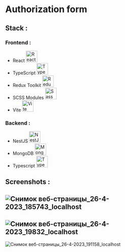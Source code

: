 # Authorization form

## Stack :

### Frontend :

* React
  <a href="https://reactjs.org/" target="_blank" rel="noreferrer"><img src="https://raw.githubusercontent.com/danielcranney/readme-generator/main/public/icons/skills/react-colored.svg" width="36" height="36" alt="React" /></a>
* TypeScript
  <a href="https://www.typescriptlang.org/" target="_blank" rel="noreferrer"><img src="https://raw.githubusercontent.com/danielcranney/readme-generator/main/public/icons/skills/typescript-colored.svg" width="36" height="36" alt="TypeScript" /></a>
* Redux Toolkit
  <a href="https://redux.js.org/" target="_blank" rel="noreferrer"><img src="https://raw.githubusercontent.com/danielcranney/readme-generator/main/public/icons/skills/redux-colored.svg" width="36" height="36" alt="Redux" /></a>
* SCSS Modules
  <a href="https://sass-lang.com/" target="_blank" rel="noreferrer"><img src="https://raw.githubusercontent.com/danielcranney/readme-generator/main/public/icons/skills/sass-colored.svg" width="36" height="36" alt="Sass" /></a>
* Vite
  <a href="https://vitejs.dev/" target="_blank" rel="noreferrer"><img src="https://raw.githubusercontent.com/danielcranney/readme-generator/main/public/icons/skills/vite-colored.svg" width="36" height="36" alt="Vite" /></a>

### Backend :

* NestJS
  <a href="https://docs.nestjs.com/" target="_blank" rel="noreferrer"><img src="https://raw.githubusercontent.com/danielcranney/readme-generator/main/public/icons/skills/nestjs-colored.svg" width="36" height="36" alt="NestJS" /></a>
* MongoDB
  <a href="https://www.mongodb.com/" target="_blank" rel="noreferrer"><img src="https://raw.githubusercontent.com/danielcranney/readme-generator/main/public/icons/skills/mongodb-colored.svg" width="36" height="36" alt="MongoDB" /></a>
* Typescript
  <a href="https://www.typescriptlang.org/" target="_blank" rel="noreferrer"><img src="https://raw.githubusercontent.com/danielcranney/readme-generator/main/public/icons/skills/typescript-colored.svg" width="36" height="36" alt="TypeScript" /></a>

## Screenshots :

![Снимок веб-страницы_26-4-2023_185743_localhost](https://user-images.githubusercontent.com/114210403/234633313-52cba551-e3e2-49b8-b057-2f24ed7530cf.jpeg)
---
![Снимок веб-страницы_26-4-2023_19832_localhost](https://user-images.githubusercontent.com/114210403/234635927-585b5f0b-c177-4ad1-b81e-1d1d796fb085.jpeg)
---
![Снимок веб-страницы_26-4-2023_191158_localhost](https://user-images.githubusercontent.com/114210403/234636750-110d2567-dfb3-40ca-9925-3c74ef05f0ea.jpeg)
